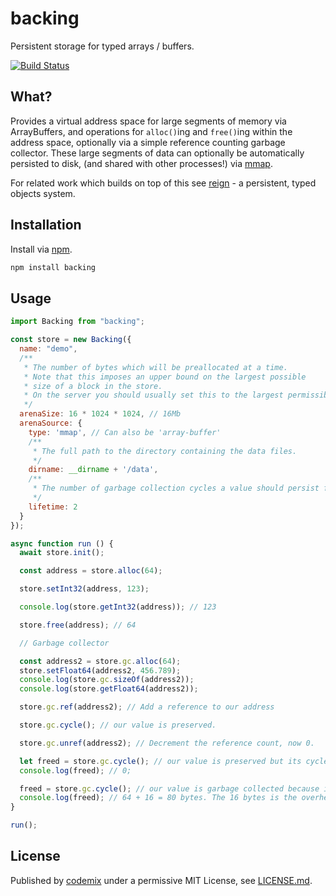 # backing
Persistent storage for typed arrays / buffers.

[![Build Status](https://travis-ci.org/codemix/backing.svg?branch=master)](https://travis-ci.org/codemix/backing)

## What?
Provides a virtual address space for large segments of memory via ArrayBuffers, and operations for `alloc()`ing and `free()`ing
within the address space, optionally via a simple reference counting garbage collector.
These large segments of data can optionally be automatically persisted to disk, (and shared with other processes!) via [mmap](https://github.com/indutny/mmap.js).

For related work which builds on top of this see [reign](https://github.com/codemix/reign) - a persistent, typed objects system.

## Installation

Install via [npm](https://npmjs.org/package/backing).
```sh
npm install backing
```

## Usage

```js
import Backing from "backing";

const store = new Backing({
  name: "demo",
  /**
   * The number of bytes which will be preallocated at a time.
   * Note that this imposes an upper bound on the largest possible
   * size of a block in the store.
   * On the server you should usually set this to the largest permissible value: 2Gb.
   */
  arenaSize: 16 * 1024 * 1024, // 16Mb
  arenaSource: {
    type: 'mmap', // Can also be 'array-buffer'
    /**
     * The full path to the directory containing the data files.
     */
    dirname: __dirname + '/data',
    /**
     * The number of garbage collection cycles a value should persist for until it is cleaned up.
     */
    lifetime: 2
  }
});

async function run () {
  await store.init();

  const address = store.alloc(64);

  store.setInt32(address, 123);

  console.log(store.getInt32(address)); // 123

  store.free(address); // 64

  // Garbage collector

  const address2 = store.gc.alloc(64);
  store.setFloat64(address2, 456.789);
  console.log(store.gc.sizeOf(address2));
  console.log(store.getFloat64(address2));

  store.gc.ref(address2); // Add a reference to our address

  store.gc.cycle(); // our value is preserved.

  store.gc.unref(address2); // Decrement the reference count, now 0.

  let freed = store.gc.cycle(); // our value is preserved but its cycle count is incremented.
  console.log(freed); // 0;

  freed = store.gc.cycle(); // our value is garbage collected because its cycle count reached 2.
  console.log(freed); // 64 + 16 = 80 bytes. The 16 bytes is the overhead of a garbage collectible block.
}

run();
```


## License

Published by [codemix](http://codemix.com/) under a permissive MIT License, see [LICENSE.md](./LICENSE.md).
